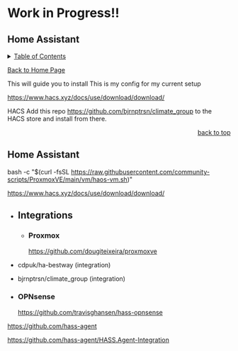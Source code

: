 # Work in Progress!!

<a id="readme_top"></a>
## Home Assistant

<details>
<summary><u>Table of Contents</u></summary>

+ <a href="#Home_Assistant_Core_Components_Installation">Home Assistant Core Components Installation</a>
	+ <a href="#Integrations">Home Assistant Integration</a>
	+ <a href="#Integrations">HACS Installation</a>
+ <a href="#Integrations">Integrations</a>
	+ <a href="#Integrations">Integrations</a>


</details> 

<a href="https://github.com/HomeStudiosDIY/HomeStudiosDIY/blob/main/README.md">Back to Home Page</a>






This will guide you to install 
This is my config for my current setup  




https://www.hacs.xyz/docs/use/download/download/



HACS Add this repo https://github.com/bjrnptrsn/climate_group to the HACS store and install from there.



<p align="right"><a href="#readme_top">back to top</a></p>


## Home Assistant


bash -c "$(curl -fsSL https://raw.githubusercontent.com/community-scripts/ProxmoxVE/main/vm/haos-vm.sh)"



https://www.hacs.xyz/docs/use/download/download/

+ ## Integrations

	+ ### Proxmox

		https://github.com/dougiteixeira/proxmoxve



+ cdpuk/ha-bestway (integration)


+ bjrnptrsn/climate_group (integration)


+ ### OPNsense

  https://github.com/travisghansen/hass-opnsense
  
  
  
  
https://github.com/hass-agent

https://github.com/hass-agent/HASS.Agent-Integration
